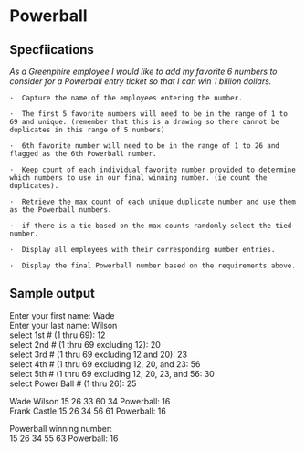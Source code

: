 # Powerball

## Specfiications

*As a Greenphire employee I would like to add my favorite 6 numbers to
consider for a Powerball entry ticket so that I can win 1 billion dollars.*
 
    ·  Capture the name of the employees entering the number.
    
    ·  The first 5 favorite numbers will need to be in the range of 1 to 69 and unique. (remember that this is a drawing so there cannot be duplicates in this range of 5 numbers)
    
    ·  6th favorite number will need to be in the range of 1 to 26 and flagged as the 6th Powerball number.
    
    ·  Keep count of each individual favorite number provided to determine which numbers to use in our final winning number. (ie count the duplicates).
    
    ·  Retrieve the max count of each unique duplicate number and use them as the Powerball numbers.
    
    ·  if there is a tie based on the max counts randomly select the tied number.
    
    ·  Display all employees with their corresponding number entries.
    
    ·  Display the final Powerball number based on the requirements above.
 
## Sample output
Enter your first name: Wade  
Enter your last name: Wilson  
select 1st # (1 thru 69): 12  
select 2nd # (1 thru 69 excluding 12): 20  
select 3rd # (1 thru 69 excluding 12 and 20): 23  
select 4th # (1 thru 69 excluding 12, 20, and 23: 56  
select 5th # (1 thru 69 excluding 12, 20, 23, and 56: 30  
select Power Ball # (1 thru 26): 25  
 
Wade Wilson 15 26 33 60 34 Powerball: 16  
Frank Castle 15 26 34 56 61 Powerball: 16
 
Powerball winning number:  
15 26 34 55 63  Powerball: 16
